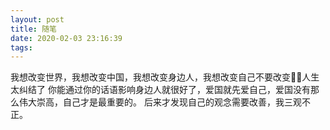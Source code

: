 ```yaml
---
layout: post
title: 随笔
date: 2020-02-03 23:16:39
tags:
---
```

我想改变世界，我想改变中国，我想改变身边人，我想改变自己不要改变，人生太纠结了
你能通过你的话语影响身边人就很好了，爱国就先爱自己，爱国没有那么伟大崇高，自己才是最重要的。
后来才发现自己的观念需要改善，我三观不正。
